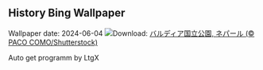## History Bing Wallpaper
Wallpaper date: 2024-06-04
![](https://www.bing.com/th?id=OHR.ChestnutBeeEater_JA-JP3019275557_UHD.jpg&w=1000)Download: [バルディア国立公園, ネパール (© PACO COMO/Shutterstock)](https://www.bing.com/th?id=OHR.ChestnutBeeEater_JA-JP3019275557_UHD.jpg)

Auto get programm by LtgX
